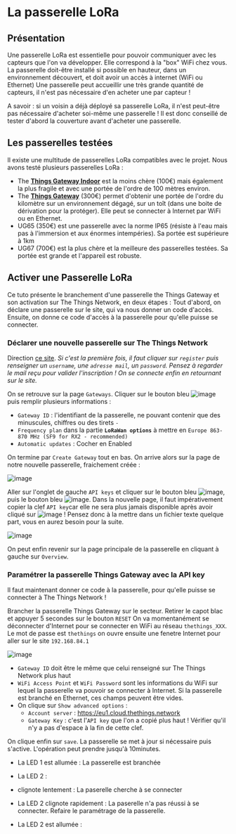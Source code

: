 # La passerelle LoRa

## Présentation

Une passerelle LoRa est essentielle pour pouvoir communiquer avec les capteurs que l'on va développer. Elle correspond à la "box" WiFi chez vous.
La passerelle doit-être installé si possible en hauteur, dans un environnement découvert, et doit avoir un accès à internet (WiFi ou Ethernet)
Une passerelle peut accueillir une très grande quantité de capteurs, il n'est pas nécessaire d'en acheter une par capteur !

A savoir : si un voisin a déjà déployé sa passerelle LoRa, il n'est peut-être pas nécessaire d'acheter soi-même une passerelle ! Il est donc conseillé de tester d'abord la couverture avant d'acheter une passerelle.

## Les passerelles testées
Il existe une multitude de passerelles LoRa compatibles avec le projet. Nous avons testé plusieurs passerelles LoRa : 
- The [**Things Gateway Indoor**](https://fr.rs-online.com/web/p/modules-de-developpement-de-communication-et-sans-fil/2018876?cm_mmc=FR-PLA-DS3A-_-google-_-CSS_FR_FR_Raspberry_Pi_%26_Arduino_%26_Outils_de_developpement_Whoop-_-(FR:Whoop!)+Modules+de+d%C3%A9veloppement+de+communication+et+sans+fil-_-2018876&matchtype=&pla-302930656441&gclid=Cj0KCQjwnNyUBhCZARIsAI9AYlG56qA1J0ROX7SbTis0TthMzeDWLH3KAhIG9ApMBMLnEj_50sQFLhcaApJaEALw_wcB&gclsrc=aw.ds) est la moins chère (100€) mais également la plus fragile et avec une portée de l'ordre de 100 mètres environ.
- The [**Things Gateway**](https://fr.farnell.com/the-things-network/ttn-gw-868/the-things-gateway-eu/dp/2675813) (300€) permet d'obtenir une portée de l'ordre du kilomètre sur un environnement dégagé, sur un toît (dans une boite de dérivation pour la protéger). Elle peut se connecter à Internet par WiFi ou en Ethernet.
- UG65 (350€) est une passerelle avec la norme IP65 (résiste à l'eau mais pas à l'immersion et aux énormes intempéries). Sa portée est supérieure à 1km
- UG67 (700€) est la plus chère et la meilleure des passerelles testées. Sa portée est grande et l'appareil est robuste.

## Activer une Passerelle LoRa

Ce tuto présente le branchement d'une passerelle the Things Gateway et son activation sur The Things Network, en deux étapes : Tout d'abord, on déclare une passerelle sur le site, qui va nous donner un code d'accès. Ensuite, on donne ce code d'accès à la passerelle pour qu'elle puisse se connecter. 

### Déclarer une nouvelle passerelle sur The Things Network

Direction [ce site](https://eu1.cloud.thethings.network/console/gateways). *Si c'est la première fois, il faut cliquer sur ```register``` puis renseigner un ```username```, une ```adresse mail```, un ```password```. Pensez à regarder le mail reçu pour valider l'inscription ! On se connecte enfin en retournant sur le site.* 

On se retrouve sur la page ```Gateways```. Cliquer sur le bouton bleu ![image](https://user-images.githubusercontent.com/24956276/171409958-12ce6a0d-8328-4e47-8add-69bd87d22133.png)
 puis remplir plusieurs informations : 

- ```Gateway ID``` : l'identifiant de la passerelle, ne pouvant contenir que des minuscules, chiffres ou des tirets ```-```
- ```Frequency plan``` dans la partie **```LoRaWan options```** à mettre en ```Europe 863-870 MHz (SF9 for RX2 - recommended)```
- ```Automatic updates``` : Cocher en Enabled

On termine par ```Create Gateway``` tout en bas. On arrive alors sur la page de notre nouvelle passerelle, fraichement créée : 

![image](https://user-images.githubusercontent.com/24956276/171409585-8cd596a5-9b63-4815-b449-bd936392b314.png)

Aller sur l'onglet de gauche ```API keys``` et cliquer sur le bouton bleu ![image](https://user-images.githubusercontent.com/24956276/171409893-4c07cffa-f4ab-467a-ad18-403f98acc321.png), puis le bouton bleu ![image](https://user-images.githubusercontent.com/24956276/171410245-10dec05d-205d-4361-ab27-25881f782d9f.png). Dans la nouvelle page, il faut impérativement copier la clef ```API key```car elle ne sera plus jamais disponible après avoir cliqué sur ![image](https://user-images.githubusercontent.com/24956276/171410593-6fbbab93-4485-46d8-b33e-e075c55f0df2.png) ! Pensez donc à la mettre dans un fichier texte quelque part, vous en aurez besoin pour la suite.

![image](https://user-images.githubusercontent.com/24956276/171410203-868b04d2-d6c1-4c9a-98df-96356bb193ae.png)

On peut enfin revenir sur la page principale de la passerelle en cliquant à gauche sur ```Overview```.

### Paramétrer la passerelle Things Gateway avec la API key

Il faut maintenant donner ce code à la passerelle, pour qu'elle puisse se connecter à The Things Network ! 

Brancher la passerelle Things Gateway sur le secteur. Retirer le capot blac et appuyer 5 secondes sur le bouton ```RESET```
On va momentanément se déconnecter d'Internet pour se connecter en WiFi au réseau ```thethings_XXX```. Le mot de passe est ```thethings```
on ouvre ensuite une fenetre Internet pour aller sur le site ```192.168.84.1```

![image](https://user-images.githubusercontent.com/24956276/171412428-cfdfba7f-9fe6-455d-88f7-2804d8a8beab.png)

- ```Gateway ID``` doit être le même que celui renseigné sur The Things Network plus haut
- ```WiFi Access Point``` et ```WiFi Password``` sont les informations du WiFi sur lequel la passerelle va pouvoir se connecter à Internet. Si la passerelle est branché en Ethernet, ces champs peuvent être vides.
- On clique sur ```Show advanced options``` :
  - ```Account server``` : https://eu1.cloud.thethings.network
  - ```Gateway Key``` : c'est l'```API key``` que l'on a copié plus haut ! Vérifier qu'il n'y a pas d'espace à la fin de cette clef.

On clique enfin sur ```save```. La passerelle se met à jour si nécessaire puis s'active. L'opération peut prendre jusqu'à 10minutes. 

- La LED 1 est allumée : La passerelle est branchée

- La LED 2  : 
 - clignote lentement : La paserelle cherche à se connecter
- La LED 2 clignote rapidement : La paserelle n'a pas réussi à se connecter. Refaire le paramétrage de la passerelle.
- La LED 2 est allumée : 
